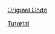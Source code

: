 [Original Code](https://github.com/AladdinPerzon/Machine-Learning-Collection/tree/master/ML/Pytorch/more_advanced/seq2seq_transformer)  

[Tutorial](https://youtu.be/M6adRGJe5cQ)  
